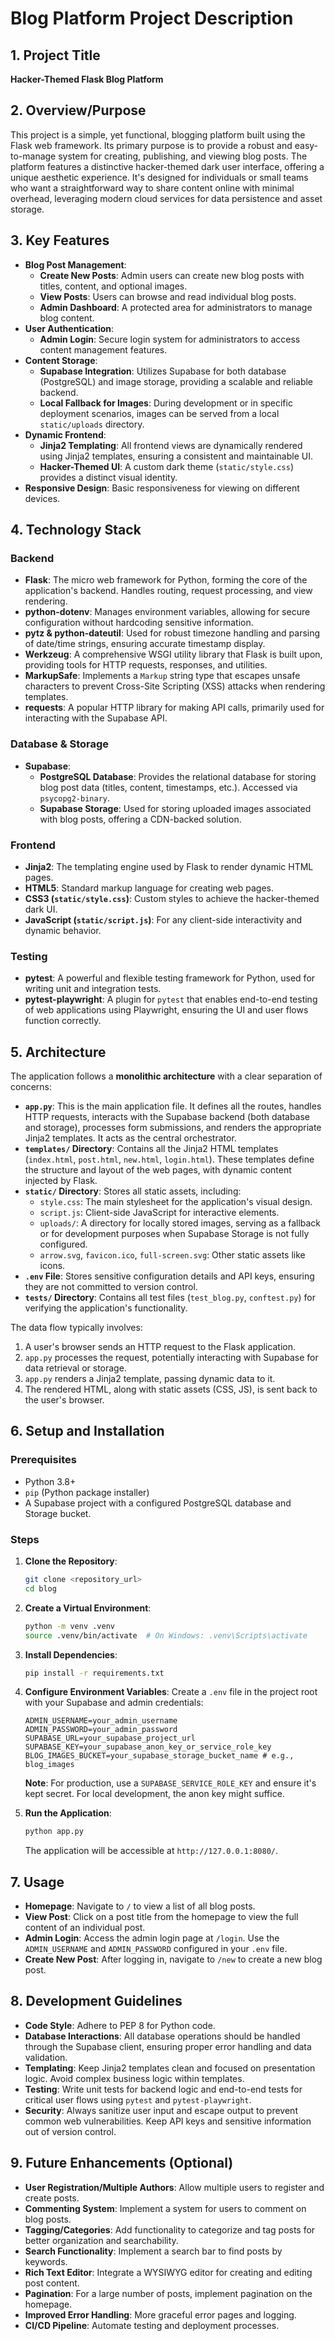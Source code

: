 # Blog Platform Project Description

## 1. Project Title
**Hacker-Themed Flask Blog Platform**

## 2. Overview/Purpose
This project is a simple, yet functional, blogging platform built using the Flask web framework. Its primary purpose is to provide a robust and easy-to-manage system for creating, publishing, and viewing blog posts. The platform features a distinctive hacker-themed dark user interface, offering a unique aesthetic experience. It's designed for individuals or small teams who want a straightforward way to share content online with minimal overhead, leveraging modern cloud services for data persistence and asset storage.

## 3. Key Features
*   **Blog Post Management**:
    *   **Create New Posts**: Admin users can create new blog posts with titles, content, and optional images.
    *   **View Posts**: Users can browse and read individual blog posts.
    *   **Admin Dashboard**: A protected area for administrators to manage blog content.
*   **User Authentication**:
    *   **Admin Login**: Secure login system for administrators to access content management features.
*   **Content Storage**:
    *   **Supabase Integration**: Utilizes Supabase for both database (PostgreSQL) and image storage, providing a scalable and reliable backend.
    *   **Local Fallback for Images**: During development or in specific deployment scenarios, images can be served from a local `static/uploads` directory.
*   **Dynamic Frontend**:
    *   **Jinja2 Templating**: All frontend views are dynamically rendered using Jinja2 templates, ensuring a consistent and maintainable UI.
    *   **Hacker-Themed UI**: A custom dark theme (`static/style.css`) provides a distinct visual identity.
*   **Responsive Design**: Basic responsiveness for viewing on different devices.

## 4. Technology Stack

### Backend
*   **Flask**: The micro web framework for Python, forming the core of the application's backend. Handles routing, request processing, and view rendering.
*   **python-dotenv**: Manages environment variables, allowing for secure configuration without hardcoding sensitive information.
*   **pytz & python-dateutil**: Used for robust timezone handling and parsing of date/time strings, ensuring accurate timestamp display.
*   **Werkzeug**: A comprehensive WSGI utility library that Flask is built upon, providing tools for HTTP requests, responses, and utilities.
*   **MarkupSafe**: Implements a `Markup` string type that escapes unsafe characters to prevent Cross-Site Scripting (XSS) attacks when rendering templates.
*   **requests**: A popular HTTP library for making API calls, primarily used for interacting with the Supabase API.

### Database & Storage
*   **Supabase**:
    *   **PostgreSQL Database**: Provides the relational database for storing blog post data (titles, content, timestamps, etc.). Accessed via `psycopg2-binary`.
    *   **Supabase Storage**: Used for storing uploaded images associated with blog posts, offering a CDN-backed solution.

### Frontend
*   **Jinja2**: The templating engine used by Flask to render dynamic HTML pages.
*   **HTML5**: Standard markup language for creating web pages.
*   **CSS3 (`static/style.css`)**: Custom styles to achieve the hacker-themed dark UI.
*   **JavaScript (`static/script.js`)**: For any client-side interactivity and dynamic behavior.

### Testing
*   **pytest**: A powerful and flexible testing framework for Python, used for writing unit and integration tests.
*   **pytest-playwright**: A plugin for `pytest` that enables end-to-end testing of web applications using Playwright, ensuring the UI and user flows function correctly.

## 5. Architecture
The application follows a **monolithic architecture** with a clear separation of concerns:

*   **`app.py`**: This is the main application file. It defines all the routes, handles HTTP requests, interacts with the Supabase backend (both database and storage), processes form submissions, and renders the appropriate Jinja2 templates. It acts as the central orchestrator.
*   **`templates/` Directory**: Contains all the Jinja2 HTML templates (`index.html`, `post.html`, `new.html`, `login.html`). These templates define the structure and layout of the web pages, with dynamic content injected by Flask.
*   **`static/` Directory**: Stores all static assets, including:
    *   `style.css`: The main stylesheet for the application's visual design.
    *   `script.js`: Client-side JavaScript for interactive elements.
    *   `uploads/`: A directory for locally stored images, serving as a fallback or for development purposes when Supabase Storage is not fully configured.
    *   `arrow.svg`, `favicon.ico`, `full-screen.svg`: Other static assets like icons.
*   **`.env` File**: Stores sensitive configuration details and API keys, ensuring they are not committed to version control.
*   **`tests/` Directory**: Contains all test files (`test_blog.py`, `conftest.py`) for verifying the application's functionality.

The data flow typically involves:
1.  A user's browser sends an HTTP request to the Flask application.
2.  `app.py` processes the request, potentially interacting with Supabase for data retrieval or storage.
3.  `app.py` renders a Jinja2 template, passing dynamic data to it.
4.  The rendered HTML, along with static assets (CSS, JS), is sent back to the user's browser.

## 6. Setup and Installation

### Prerequisites
*   Python 3.8+
*   `pip` (Python package installer)
*   A Supabase project with a configured PostgreSQL database and Storage bucket.

### Steps
1.  **Clone the Repository**:
    ```bash
    git clone <repository_url>
    cd blog
    ```
2.  **Create a Virtual Environment**:
    ```bash
    python -m venv .venv
    source .venv/bin/activate  # On Windows: .venv\Scripts\activate
    ```
3.  **Install Dependencies**:
    ```bash
    pip install -r requirements.txt
    ```
4.  **Configure Environment Variables**:
    Create a `.env` file in the project root with your Supabase and admin credentials:
    ```
    ADMIN_USERNAME=your_admin_username
    ADMIN_PASSWORD=your_admin_password
    SUPABASE_URL=your_supabase_project_url
    SUPABASE_KEY=your_supabase_anon_key_or_service_role_key
    BLOG_IMAGES_BUCKET=your_supabase_storage_bucket_name # e.g., blog_images
    ```
    **Note**: For production, use a `SUPABASE_SERVICE_ROLE_KEY` and ensure it's kept secret. For local development, the anon key might suffice.

5.  **Run the Application**:
    ```bash
    python app.py
    ```
    The application will be accessible at `http://127.0.0.1:8080/`.

## 7. Usage
*   **Homepage**: Navigate to `/` to view a list of all blog posts.
*   **View Post**: Click on a post title from the homepage to view the full content of an individual post.
*   **Admin Login**: Access the admin login page at `/login`. Use the `ADMIN_USERNAME` and `ADMIN_PASSWORD` configured in your `.env` file.
*   **Create New Post**: After logging in, navigate to `/new` to create a new blog post.

## 8. Development Guidelines
*   **Code Style**: Adhere to PEP 8 for Python code.
*   **Database Interactions**: All database operations should be handled through the Supabase client, ensuring proper error handling and data validation.
*   **Templating**: Keep Jinja2 templates clean and focused on presentation logic. Avoid complex business logic within templates.
*   **Testing**: Write unit tests for backend logic and end-to-end tests for critical user flows using `pytest` and `pytest-playwright`.
*   **Security**: Always sanitize user input and escape output to prevent common web vulnerabilities. Keep API keys and sensitive information out of version control.

## 9. Future Enhancements (Optional)
*   **User Registration/Multiple Authors**: Allow multiple users to register and create posts.
*   **Commenting System**: Implement a system for users to comment on blog posts.
*   **Tagging/Categories**: Add functionality to categorize and tag posts for better organization and searchability.
*   **Search Functionality**: Implement a search bar to find posts by keywords.
*   **Rich Text Editor**: Integrate a WYSIWYG editor for creating and editing post content.
*   **Pagination**: For a large number of posts, implement pagination on the homepage.
*   **Improved Error Handling**: More graceful error pages and logging.
*   **CI/CD Pipeline**: Automate testing and deployment processes.

